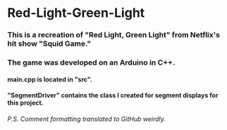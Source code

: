 # Red-Light-Green-Light

### This is a recreation of "Red Light, Green Light" from Netflix's hit show "Squid Game."

### The game was developed on an Arduino in C++.

#### main.cpp is located in "src".
#### "SegmentDriver" contains the class I created for segment displays for this project.
###### P.S. Comment formatting translated to GitHub weirdly.
